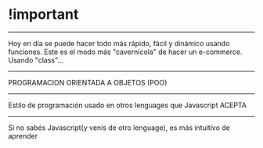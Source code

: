 # !important
**********************************
Hoy en día se puede hacer todo más rápido, fácil y dinámico usando funciones. Este es el modo más "cavernícola" de hacer un e-commerce. Usando "class"...
**********************************
PROGRAMACION ORIENTADA A OBJETOS (POO) 
**********************************
Estilo de programación usado en otros lenguages que Javascript ACEPTA
**********************************
Si no sabés Javascript(y venís de otro lenguage), es más intuitivo de aprender
